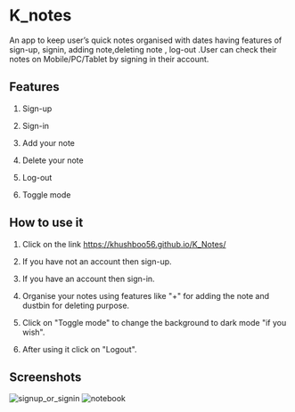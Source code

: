 # K_notes
An app to keep user’s quick notes organised with dates having features of sign-up, signin, adding note,deleting note , log-out .User can check their notes on Mobile/PC/Tablet by signing in their account.

## Features
1. Sign-up 

2. Sign-in 

2. Add your note

3. Delete your note

4. Log-out

5. Toggle mode



## How to use it

1. Click on the link https://khushboo56.github.io/K_Notes/

2. If you have not an account then sign-up.

3. If you have an account then sign-in.

4. Organise your notes using features like "+" for adding the note and dustbin for deleting purpose.

5. Click on "Toggle mode" to change the background to dark mode "if you wish".

6. After using it click on "Logout".



## Screenshots

![signup_or_signin](https://github.com/khushboo56/Keep_notes/blob/main/screenshots/lgn.jpg)
![notebook](https://github.com/khushboo56/Keep_notes/blob/main/screenshots/notes.jpg)
